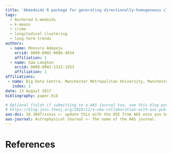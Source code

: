 ```yaml
---
title: 'Akmedoids R package for generating directionally-homogeneous clusters of longitudinal data sets'
tags:
  - Anchored k-medoids
  - k-means
  - crime
  - longitudinal clustering
  - long-term trends
authors:
  - name: Monsuru Adepeju
    orcid: 0000-0002-9006-4934
    affiliation: 1
  - name: Sam Langton
    orcid: 0000-0002-1322-1553
    affiliation: 1
affiliations:
 - name: Big Data Centre, Manchester Metropolitan University, Manchester, M15 6BH
   index: 1
date: 13 August 2017
bibliography: paper.bib

# Optional fields if submitting to a AAS journal too, see this blog post:
# https://blog.joss.theoj.org/2018/12/a-new-collaboration-with-aas-publishing
aas-doi: 10.3847/xxxxx <- update this with the DOI from AAS once you know it.
aas-journal: Astrophysical Journal <- The name of the AAS journal.
---
```


# References


